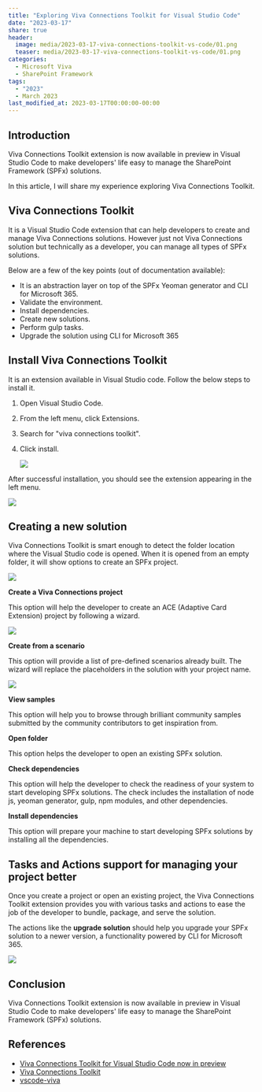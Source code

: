 ```yaml
---
title: "Exploring Viva Connections Toolkit for Visual Studio Code"
date: "2023-03-17"
share: true
header:
  image: media/2023-03-17-viva-connections-toolkit-vs-code/01.png
  teaser: media/2023-03-17-viva-connections-toolkit-vs-code/01.png
categories:
  - Microsoft Viva
  - SharePoint Framework
tags:
  - "2023"
  - March 2023
last_modified_at: 2023-03-17T00:00:00-00:00
---
```

## Introduction

Viva Connections Toolkit extension is now available in preview in Visual Studio Code to make developers' life easy to manage the SharePoint Framework (SPFx) solutions.

In this article, I will share my experience exploring Viva Connections Toolkit.

## Viva Connections Toolkit

It is a Visual Studio Code extension that can help developers to create and manage Viva Connections solutions. However just not Viva Connections solution but technically as a developer, you can manage all types of SPFx solutions.

Below are a few of the key points (out of documentation available):

- It is an abstraction layer on top of the SPFx Yeoman generator and CLI for Microsoft 365.
- Validate the environment.
- Install dependencies.
- Create new solutions.
- Perform gulp tasks.
- Upgrade the solution using CLI for Microsoft 365

## Install Viva Connections Toolkit

It is an extension available in Visual Studio code. Follow the below steps to install it.

1. Open Visual Studio Code.
2. From the left menu, click Extensions.
3. Search for "viva connections toolkit".
4. Click install.

    ![](/media/2023-03-17-viva-connections-toolkit-vs-code/01.png)

After successful installation, you should see the extension appearing in the left menu.

![](/media/2023-03-17-viva-connections-toolkit-vs-code/02.png)


## Creating a new solution

Viva Connections Toolkit is smart enough to detect the folder location where the Visual Studio code is opened. When it is opened from an empty folder, it will show options to create an SPFx project.

![](/media/2023-03-17-viva-connections-toolkit-vs-code/03.png)

**Create a Viva Connections project**

This option will help the developer to create an ACE (Adaptive Card Extension) project by following a wizard.

![](/media/2023-03-17-viva-connections-toolkit-vs-code/04.png)

**Create from a scenario**

This option will provide a list of pre-defined scenarios already built. The wizard will replace the placeholders in the solution with your project name.

![](/media/2023-03-17-viva-connections-toolkit-vs-code/05.png)

**View samples**

This option will help you to browse through brilliant community samples submitted by the community contributors to get inspiration from.

**Open folder**

This option helps the developer to open an existing SPFx solution.

**Check dependencies**

This option will help the developer to check the readiness of your system to start developing SPFx solutions. The check includes the installation of node js, yeoman generator, gulp, npm modules, and other dependencies.

**Install dependencies**

This option will prepare your machine to start developing SPFx solutions by installing all the dependencies.


## Tasks and Actions support for managing your project better

Once you create a project or open an existing project, the Viva Connections Toolkit extension provides you with various tasks and actions to ease the job of the developer to bundle, package, and serve the solution.

The actions like the **upgrade solution** should help you upgrade your SPFx solution to a newer version, a functionality powered by CLI for Microsoft 365.

![](/media/2023-03-17-viva-connections-toolkit-vs-code/06.png)


## Conclusion

Viva Connections Toolkit extension is now available in preview in Visual Studio Code to make developers' life easy to manage the SharePoint Framework (SPFx) solutions.


## References

- [Viva Connections Toolkit for Visual Studio Code now in preview](https://devblogs.microsoft.com/microsoft365dev/preview-of-viva-connections-toolkit-for-vs-code/)
- [Viva Connections Toolkit](https://marketplace.visualstudio.com/items?itemName=m365pnp.viva-connections-toolkit)
- [vscode-viva](https://github.com/pnp/vscode-viva)
